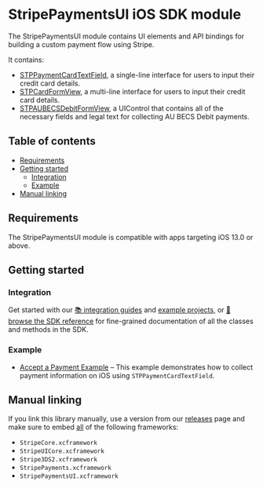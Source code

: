 # StripePaymentsUI iOS SDK module

The StripePaymentsUI module contains UI elements and API bindings for building a custom payment flow using Stripe.

It contains:

* [STPPaymentCardTextField](https://stripe.dev/stripe-ios/stripe-payments-ui/Classes/STPPaymentCardTextField.html), a single-line interface for users to input their credit card details.
* [STPCardFormView](https://stripe.dev/stripe-ios/stripe-payments-ui/Classes/STPCardFormView.html), a multi-line interface for users to input their credit card details.
* [STPAUBECSDebitFormView](https://stripe.dev/stripe-ios/stripe-payments-ui/Classes/STPAUBECSDebitFormView.html), a UIControl that contains all of the necessary fields and legal text for collecting AU BECS Debit payments.

## Table of contents

<!--ts-->
* [Requirements](#requirements)
* [Getting started](#getting-started)
   * [Integration](#integration)
   * [Example](#example)
* [Manual linking](#manual-linking)

<!--te-->

## Requirements

The StripePaymentsUI module is compatible with apps targeting iOS 13.0 or above.

## Getting started

### Integration

Get started with our [📚 integration guides](https://stripe.com/docs/payments/accept-a-payment?platform=ios&ui=custom) and [example projects](/Example), or [📘 browse the SDK reference](https://stripe.dev/stripe-ios/stripe-payments-ui/index.html) for fine-grained documentation of all the classes and methods in the SDK.

### Example

- [Accept a Payment Example](https://github.com/stripe-samples/accept-a-payment/tree/main/custom-payment-flow/client/ios-swiftui)
   – This example demonstrates how to collect payment information on iOS using `STPPaymentCardTextField`.

## Manual linking

If you link this library manually, use a version from our [releases](https://github.com/stripe/stripe-ios/releases) page and make sure to embed <ins>all</ins> of the following frameworks:
- `StripeCore.xcframework`
- `StripeUICore.xcframework`
- `Stripe3DS2.xcframework`
- `StripePayments.xcframework`
- `StripePaymentsUI.xcframework`
